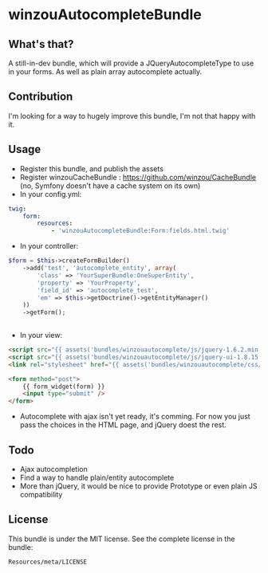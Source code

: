 winzouAutocompleteBundle
============

What's that?
--------------
A still-in-dev bundle, which will provide a JQueryAutocompleteType to use in your forms.
As well as plain array autocomplete actually.

Contribution
----------
I'm looking for a way to hugely improve this bundle, I'm not that happy with it.

Usage
------

  - Register this bundle, and publish the assets
  - Register winzouCacheBundle : https://github.com/winzou/CacheBundle (no, Symfony doesn't have a cache system on its own)
  - In your config.yml:
  
```yaml
twig:
    form:
        resources:
            - 'winzouAutocompleteBundle:Form:fields.html.twig'
```

  - In your controller:
  
```php
$form = $this->createFormBuilder()
    ->add('test', 'autocomplete_entity', array(
        'class' => 'YourSuperBundle:OneSuperEntity',
        'property' => 'YourProperty',
        'field_id' => 'autocomplete_test',
        'em' => $this->getDoctrine()->getEntityManager()
    ))
    ->getForm();
    
```

  - In your view:
  
```html
<script src="{{ assets('bundles/winzouautocomplete/js/jquery-1.6.2.min.js') }}"></script>
<script src="{{ assets('bundles/winzouautocomplete/js/jquery-ui-1.8.15.custom.min.js') }}"></script>
<link rel="stylesheet" href="{{ assets('bundles/winzouautocomplete/css/ui-lightness/jquery-ui-1.8.15.custom.css') }}" type="text/css" media="screen" />

<form method="post">
    {{ form_widget(form) }}
    <input type="submit" />
</form>
```
  - Autocomplete with ajax isn't yet ready, it's comming. For now you just pass the choices in the HTML page, and jQuery doest the rest.

Todo
-----
  - Ajax autocompletion
  - Find a way to handle plain/entity autocomplete
  - More than jQuery, it would be nice to provide Prototype or even plain JS compatibility

License
--------
This bundle is under the MIT license. See the complete license in the bundle:

    Resources/meta/LICENSE